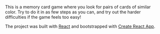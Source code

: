 This is a memory card game where you look for pairs of cards of similar color. Try to do it in as few steps as you can, and try out the harder difficulties if the game feels too easy! 

The project was built with [React](https://github.com/facebook/react) and bootstrapped with [Create React App](https://github.com/facebookincubator/create-react-app).